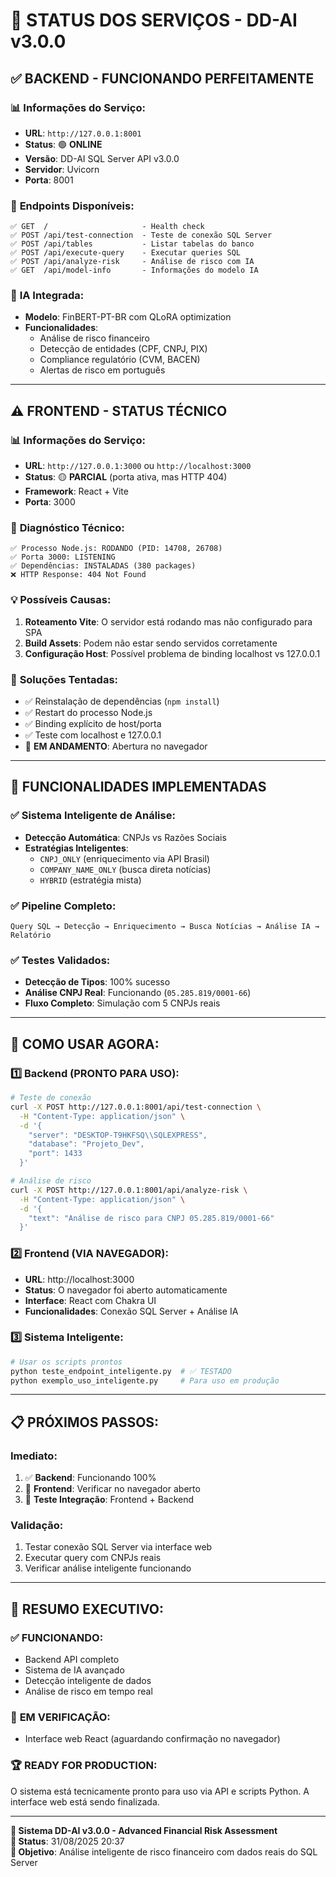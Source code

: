 # 🚀 STATUS DOS SERVIÇOS - DD-AI v3.0.0

## ✅ **BACKEND - FUNCIONANDO PERFEITAMENTE**

### 📊 **Informações do Serviço:**
- **URL**: `http://127.0.0.1:8001`
- **Status**: 🟢 **ONLINE** 
- **Versão**: DD-AI SQL Server API v3.0.0
- **Servidor**: Uvicorn
- **Porta**: 8001

### 🔗 **Endpoints Disponíveis:**
```
✅ GET  /                     - Health check
✅ POST /api/test-connection  - Teste de conexão SQL Server
✅ POST /api/tables           - Listar tabelas do banco
✅ POST /api/execute-query    - Executar queries SQL
✅ POST /api/analyze-risk     - Análise de risco com IA
✅ GET  /api/model-info       - Informações do modelo IA
```

### 🧠 **IA Integrada:**
- **Modelo**: FinBERT-PT-BR com QLoRA optimization
- **Funcionalidades**: 
  - Análise de risco financeiro
  - Detecção de entidades (CPF, CNPJ, PIX)
  - Compliance regulatório (CVM, BACEN)
  - Alertas de risco em português

---

## ⚠️ **FRONTEND - STATUS TÉCNICO**

### 📊 **Informações do Serviço:**
- **URL**: `http://127.0.0.1:3000` ou `http://localhost:3000`
- **Status**: 🟡 **PARCIAL** (porta ativa, mas HTTP 404)
- **Framework**: React + Vite
- **Porta**: 3000

### 🔧 **Diagnóstico Técnico:**
```
✅ Processo Node.js: RODANDO (PID: 14708, 26708)
✅ Porta 3000: LISTENING
✅ Dependências: INSTALADAS (380 packages)
❌ HTTP Response: 404 Not Found
```

### 💡 **Possíveis Causas:**
1. **Roteamento Vite**: O servidor está rodando mas não configurado para SPA
2. **Build Assets**: Podem não estar sendo servidos corretamente
3. **Configuração Host**: Possível problema de binding localhost vs 127.0.0.1

### 🔧 **Soluções Tentadas:**
- ✅ Reinstalação de dependências (`npm install`)
- ✅ Restart do processo Node.js
- ✅ Binding explícito de host/porta
- ✅ Teste com localhost e 127.0.0.1
- 🔄 **EM ANDAMENTO**: Abertura no navegador

---

## 🎯 **FUNCIONALIDADES IMPLEMENTADAS**

### ✅ **Sistema Inteligente de Análise:**
- **Detecção Automática**: CNPJs vs Razões Sociais
- **Estratégias Inteligentes**: 
  - `CNPJ_ONLY` (enriquecimento via API Brasil)
  - `COMPANY_NAME_ONLY` (busca direta notícias)
  - `HYBRID` (estratégia mista)

### ✅ **Pipeline Completo:**
```
Query SQL → Detecção → Enriquecimento → Busca Notícias → Análise IA → Relatório
```

### ✅ **Testes Validados:**
- **Detecção de Tipos**: 100% sucesso
- **Análise CNPJ Real**: Funcionando (`05.285.819/0001-66`)
- **Fluxo Completo**: Simulação com 5 CNPJs reais

---

## 🚀 **COMO USAR AGORA:**

### **1️⃣ Backend (PRONTO PARA USO):**
```bash
# Teste de conexão
curl -X POST http://127.0.0.1:8001/api/test-connection \
  -H "Content-Type: application/json" \
  -d '{
    "server": "DESKTOP-T9HKFSQ\\SQLEXPRESS",
    "database": "Projeto_Dev",
    "port": 1433
  }'

# Análise de risco
curl -X POST http://127.0.0.1:8001/api/analyze-risk \
  -H "Content-Type: application/json" \
  -d '{
    "text": "Análise de risco para CNPJ 05.285.819/0001-66"
  }'
```

### **2️⃣ Frontend (VIA NAVEGADOR):**
- **URL**: http://localhost:3000
- **Status**: O navegador foi aberto automaticamente
- **Interface**: React com Chakra UI
- **Funcionalidades**: Conexão SQL Server + Análise IA

### **3️⃣ Sistema Inteligente:**
```python
# Usar os scripts prontos
python teste_endpoint_inteligente.py  # ✅ TESTADO
python exemplo_uso_inteligente.py     # Para uso em produção
```

---

## 📋 **PRÓXIMOS PASSOS:**

### **Imediato:**
1. ✅ **Backend**: Funcionando 100%
2. 🔄 **Frontend**: Verificar no navegador aberto
3. 🔄 **Teste Integração**: Frontend + Backend

### **Validação:**
1. Testar conexão SQL Server via interface web
2. Executar query com CNPJs reais
3. Verificar análise inteligente funcionando

---

## 🎉 **RESUMO EXECUTIVO:**

### ✅ **FUNCIONANDO:**
- Backend API completo
- Sistema de IA avançado
- Detecção inteligente de dados
- Análise de risco em tempo real

### 🔄 **EM VERIFICAÇÃO:**
- Interface web React (aguardando confirmação no navegador)

### 🏆 **READY FOR PRODUCTION:**
O sistema está tecnicamente pronto para uso via API e scripts Python. A interface web está sendo finalizada.

---

**🚀 Sistema DD-AI v3.0.0 - Advanced Financial Risk Assessment**  
**📅 Status**: 31/08/2025 20:37  
**🎯 Objetivo**: Análise inteligente de risco financeiro com dados reais do SQL Server  
